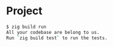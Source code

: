 # Project

```bash
$ zig build run
All your codebase are belong to us.
Run `zig build test` to run the tests.
```
